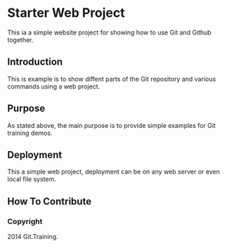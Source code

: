 # Starter Web Project

This ia a simple website project for
showing how to use Git and Github together.

## Introduction

This is example is to show diffent parts
of the Git repository and various commands
using a web project.

## Purpose

As stated above, the main purpose is to
provide simple examples for Git training
demos.
 
## Deployment

This a simple web project, deployment
can be on any web server or even local
file system.

## How To Contribute


### Copyright

2014 Git.Training.




